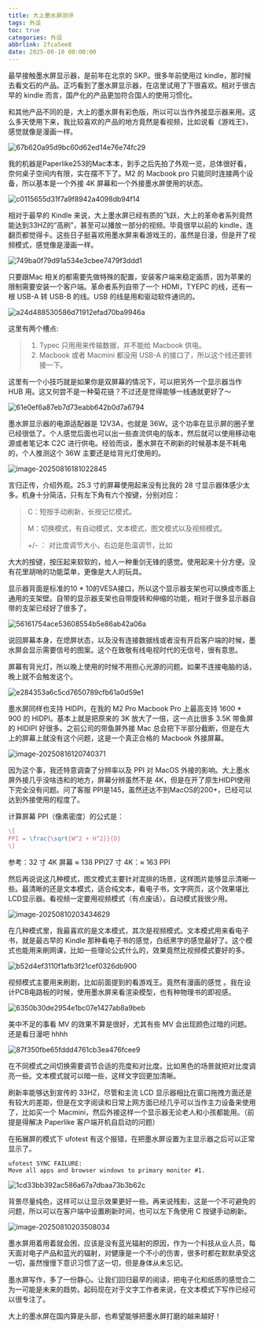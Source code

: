 ```yaml
---
title: 大上墨水屏测评
tags: 外设
toc: true
categories: 外设
abbrlink: 2fca5ee8
date: 2025-08-10 00:00:00
---
```


最早接触墨水屏显示器，是前年在北京的 SKP。很多年前使用过 kindle，那时候去看文石的产品。正巧看到了墨水屏显示器，在店里试用了下很喜欢。相对于很古早的 kindle 而言，国产化的产品更加符合国人的使用习惯化。

和其他产品不同的是，大上的墨水屏有彩色版，所以可以当作外接显示器来用。这么多天使用下来，我比较喜欢的产品的地方竟然是看视频，比如说看《游戏王》，感觉就像是漫画一样。

<!--more-->

![67b620a95d9bc60d62ed14e76e74fc29](https://raw.githubusercontent.com/cloudsmithy/picgo-imh/master/67b620a95d9bc60d62ed14e76e74fc29.jpg)

我的机器是Paperlike253的Mac本本，到手之后先拍了外观一览，总体很好看，奈何桌子空间内有限，实在摆不下了。M2 的 Macbook pro 只能同时连接两个设备，所以基本是一个外接 4K 屏幕和一个外接墨水屏使用的状态。

![c0115655d31f7a9f8942a4098db94f14](https://raw.githubusercontent.com/cloudsmithy/picgo-imh/master/c0115655d31f7a9f8942a4098db94f14.jpg)

相对于最早的 Kindle 来说，大上墨水屏已经有质的飞跃，大上的革命者系列竟然能达到33HZ的“高刷”，甚至可以播放一部分的视频。毕竟很早以前的 kindle，连翻页都觉得卡。这些日子挺喜欢用墨水屏来看游戏王的，虽然是日漫，但是开了视频模式，感觉像是漫画一样。

![749ba0f79d91a534e3cbee7479f3ddd1](https://raw.githubusercontent.com/cloudsmithy/picgo-imh/master/749ba0f79d91a534e3cbee7479f3ddd1.jpg)

只要跟Mac 相关的都需要先做特殊的配置，安装客户端来稳定画质，因为苹果的限制需要安装一个客户端。革命者系列自带了一个 HDMI，TYEPC 的线，还有一根 USB-A 转 USB-B 的线。USB 的线是用和驱动软件通讯的。

![a24d488530586d71912efad70ba9946a](https://raw.githubusercontent.com/cloudsmithy/picgo-imh/master/a24d488530586d71912efad70ba9946a.jpg)

这里有两个槽点:

> 1. Typec 只用用来传输数据，并不能给 Macbook 供电。
> 2. Macbook 或者 Macmini 都没用 USB-A 的接口了，所以这个线还要转接一下。

这里有一个小技巧就是如果你是双屏幕的情况下，可以把另外一个显示器当作 HUB 用。这又何尝不是一种菊花链？不过还是觉得能够一线通就更好了～

![61e0ef6a87eb7d73eabb642b0d7a6794](https://raw.githubusercontent.com/cloudsmithy/picgo-imh/master/61e0ef6a87eb7d73eabb642b0d7a6794.jpg)

墨水屏显示器的电源适配器是 12V3A，也就是 36W。这个功率在显示屏的圈子里已经很低了。个人感觉后面也可以出一些直流供电的版本，然后就可以使用移动电源或者笔记本 C2C 进行供电。经验而谈，墨水屏在不刷新的时候基本是不耗电的，个人推测这个 36W 主要还是给背光灯使用的。

![image-20250816181022845](https://raw.githubusercontent.com/cloudsmithy/picgo-imh/master/image-20250816181022845.png)

言归正传，介绍外观。25.3 寸的屏幕使用起来没有比我的 28 寸显示器体感少太多。机身十分简洁，只有左下角有六个按键，分别对应：

> C：短按手动刷新，长按记忆模式。
>
> M：切换模式，有自动模式，文本模式，图文模式以及视频模式。
>
> +/- ： 对比度调节大小，右边是色温调节，比如

大大的按键，按压起来软软的，给人一种重剑无锋的感觉。使用起来十分方便。没有花里胡哨的功能菜单，更像是大人的玩具。

显示器背面是标准的10 * 10的VESA接口，所以这个显示器支架也可以换成市面上通用的支架壁。自带的显示器支架也自带旋转和伸缩的功能，相对于很多显示器自带的支架已经好了很多了。

![56161754ace53608554b5e86ab42a06a](https://raw.githubusercontent.com/cloudsmithy/picgo-imh/master/56161754ace53608554b5e86ab42a06a.jpg)



说回屏幕本身，在熄屏状态，以及没有连接数据线或者没有开启客户端的时候，墨水屏会显示需要信号的图案。这个在致敬有线电视时代的无信号，很有意思。

屏幕有背光灯，所以晚上使用的时候不用担心光源的问题。如果不连接电脑的话，晚上就不会触发这个。

![e284353a6c5cd7650789cfb61a0d59e1](https://raw.githubusercontent.com/cloudsmithy/picgo-imh/master/e284353a6c5cd7650789cfb61a0d59e1.jpg)



墨水屏同样也支持 HIDPI，在我的 M2 Pro Macbook Pro 上最高支持 1600 \* 900 的 HIDPI。基本上就是把原来的 3K 放大了一倍，这一点比很多 3.5K 带鱼屏的 HIDIPI 好很多。之前公司的带鱼屏外接 Mac 总会把下半部分截断，但是在大上的屏幕上就没有这个问题，这是一个真正合格的 Macbook 外接屏幕。

![image-20250816120740371](https://raw.githubusercontent.com/cloudsmithy/picgo-imh/master/image-20250816120740371.png)

因为这个事，我还特意调查了分辨率以及 PPI 对 MacOS 外接的影响。大上墨水屏外接几乎没啥违和的地方，屏幕分辨虽然不是 4K，但是在开了原生HIDPI使用下完全没有问题。问了客服 PPI是145，虽然还达不到MacOS的200+，已经可以达到外接使用的程度了。



计算屏幕 PPI（像素密度）的公式是：

```latex
\[
PPI = \frac{\sqrt{W^2 + H^2}}{D}
\]
```

参考：32 寸 4K 屏幕 ≈ 138 PPI27 寸 4K：≈ 163 PPI



然后再说说这几种模式，图文模式主要针对混排的场景，这样图片能够显示清晰一些。最清晰的还是文本模式，适合纯文本，看电子书，文字网页，这个效果堪比LCD显示器。看视频一定要用视频模式（有点废话）。自动模式我很少用。

![image-20250810203434629](https://raw.githubusercontent.com/cloudsmithy/picgo-imh/master/image-20250810203434629.png)



在几种模式里，我最喜欢的是文本模式，其次是视频模式。文本模式用来看电子书，就是最古早的 Kindle 那种看电子书的感觉，白纸黑字的感觉最好了。这个模式也能用来刷网课，比如一些理论公式什么的，效果竟然比视频模式要好的多。



![b52d4ef3110f1afb3f21cef0326db900](https://raw.githubusercontent.com/cloudsmithy/picgo-imh/master/b52d4ef3110f1afb3f21cef0326db900.jpg)

视频模式主要用来刷剧，比如前面提到的看游戏王。竟然有漫画的感觉 。我在设计PCB电路板的时候，使用墨水屏来看渲染模型，也有种物理书的即视感。

![6350b30de2954e1bc07e1427ab8a9beb](https://raw.githubusercontent.com/cloudsmithy/picgo-imh/master/6350b30de2954e1bc07e1427ab8a9beb.jpg)

美中不足的事看 MV 的效果不算是很好，尤其有些 MV 会出现颜色过暗的问题。还是看日漫吧 hhhh

![87f350fbe65fddd4761cb3ea476fcee9](https://raw.githubusercontent.com/cloudsmithy/picgo-imh/master/87f350fbe65fddd4761cb3ea476fcee9.jpg)

在不同模式之间切换需要调节合适的亮度和对比度。比如黑色的场景就把对比度调亮一些。文本模式就可以暗一些，这样文字回更加清晰。

刷新率能够达到宣传的 33HZ，尽管和主流 LCD 显示器相比在窗口拖拽方面还是有较大的差距，但是在文字阅读和日常上网方面已经几乎可以当作主力设备来使用了，比如买一个 Macmini，然后外接这样一个显示器无论老人和小孩都能用。（前提是得解决 Paperlike 客户端开机自启动的问题）

在拓展屏的模式下 ufotest 有这个报错，在把墨水屏设置为主显示器之后可以正常显示了。

```
ufotest SYNC FAILURE:
Move all apps and browser windows to primary monitor #1.
```

![1cd33bb392ac586a67a7dbaa73b3b62c](https://raw.githubusercontent.com/cloudsmithy/picgo-imh/master/1cd33bb392ac586a67a7dbaa73b3b62c.jpg)

背景尽量纯色，这样可以让显示效果更好一些。再来说残影，这是一个不可避免的问题，所以可以在客户端中设置刷新时间，也可以左下角使用 C 按键手动刷新。

![image-20250810203508034](https://raw.githubusercontent.com/cloudsmithy/picgo-imh/master/image-20250810203508034.png)

墨水屏用着用着就会困，应该是没有蓝光辐射的原因，作为一个科技从业人员，每天面对电子产品和蓝光的辐射，对健康是一个不小的伤害，很多时都在默默承受这一切，虽然慢慢下意识习惯了这一切，但是身体从未忘记。

墨水屏写作，多了一份静心。让我们回归最早的阅读，把电子化和纸质的感觉合二为一可能是未来的趋势。起码现在对于文字工作者来说，在文本模式下写作已经可以很专注了。

大上的墨水屏在国内算是头部，也希望能够把墨水屏打磨的越来越好！

